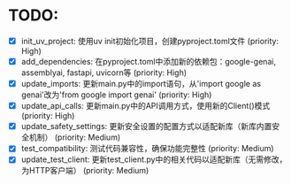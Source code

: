 # TODO:

- [x] init_uv_project: 使用uv init初始化项目，创建pyproject.toml文件 (priority: High)
- [x] add_dependencies: 在pyproject.toml中添加新的依赖包：google-genai, assemblyai, fastapi, uvicorn等 (priority: High)
- [x] update_imports: 更新main.py中的import语句，从'import google as genai'改为'from google import genai' (priority: High)
- [x] update_api_calls: 更新main.py中的API调用方式，使用新的Client()模式 (priority: High)
- [x] update_safety_settings: 更新安全设置的配置方式以适配新库（新库内置安全机制） (priority: Medium)
- [x] test_compatibility: 测试代码兼容性，确保功能完整性 (priority: Medium)
- [x] update_test_client: 更新test_client.py中的相关代码以适配新库（无需修改，为HTTP客户端） (priority: Medium)
